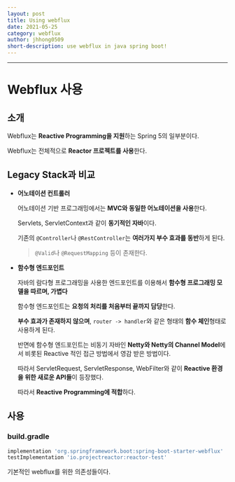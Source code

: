 ```yaml
---
layout: post
title: Using webflux
date: 2021-05-25
category: webflux
author: jhhong0509
short-description: use webflux in java spring boot!
---
```

------

# Webflux 사용

## 소개

Webflux는 **Reactive Programming을 지원**하는 Spring 5의 일부분이다.

Webflux는 전체적으로 **Reactor 프로젝트를 사용**한다.

## Legacy Stack과 비교

- **어노테이션 컨트롤러**

  어노테이션 기반 프로그래밍에서는 **MVC와 동일한 어노테이션을 사용**한다.

  Servlets, ServletContext과 같이 **동기적인 자바**이다.

  기존의 `@Controller`나 `@RestController`는 **여러가지 부수 효과를 동반**하게 된다.

  > `@Valid`나 `@RequestMapping` 등이 존재한다.

- **함수형 엔드포인트**

  자바의 람다형 프로그래밍을 사용한 엔드포인트를 이용해서 **함수형 프로그래밍 모델을 따르며, 가볍다**

  함수형 엔드포인트는 **요청의 처리를 처음부터 끝까지 담당**한다.

  **부수 효과가 존재하지 않으며**, `router -> handler`와 같은 형태의 **함수 체인**형태로 사용하게 된다.

  반면에 함수형 엔드포인트는 비동기 자바인 **Netty와 Netty의 Channel Model**에서 비롯된 Reactive 적인 접근 방법에서 영감 받은 방법이다.

  따라서 ServletRequest, ServletResponse, WebFilter와 같이 **Reactive 환경을 위한 새로운 API들**이 등장했다.

  따라서 **Reactive Programming에 적합**하다.

## 사용

### build.gradle

``` groovy
implementation 'org.springframework.boot:spring-boot-starter-webflux'
testImplementation 'io.projectreactor:reactor-test'
```

기본적인 webflux를 위한 의존성들이다.